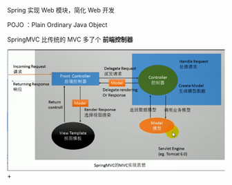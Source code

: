 Spring 实现 Web 模块，简化 Web 开发

POJO ：Plain Ordinary Java Object

SpringMVC 比传统的 MVC 多了个 **前端控制器**

<img src="1.概述.assets/image-20200501162712238.png" alt="image-20200501162712238" style="zoom:150%;" />+

































































